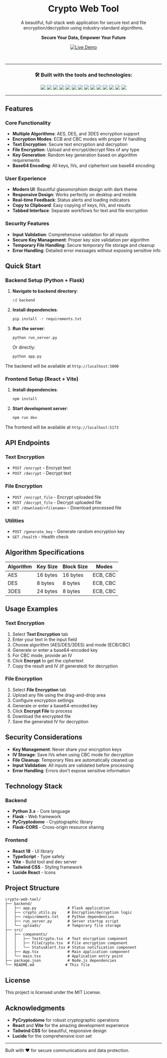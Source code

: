 
<div align="center">

# Crypto Web Tool

A beautiful, full-stack web application for secure text and file encryption/decryption using industry-standard algorithms.

 **Secure Your Data, Empower Your Future**

 [![Live Demo](https://img.shields.io/badge/Live%20Demo-Online-brightgreen?style=for-the-badge)](https://webencryptiontool.vercel.app/)

<br>

---

### 🛠️ Built with the tools and technologies:

<img src="https://img.shields.io/badge/-Flask-black?style=flat-square&logo=flask">
<img src="https://img.shields.io/badge/-JSON-black?style=flat-square&logo=json">
<img src="https://img.shields.io/badge/-Markdown-black?style=flat-square&logo=markdown">
<img src="https://img.shields.io/badge/-npm-CB3837?style=flat-square&logo=npm">
<img src="https://img.shields.io/badge/-Autoprefixer-DD3735?style=flat-square&logo=autoprefixer">
<img src="https://img.shields.io/badge/-PostCSS-DD3A0A?style=flat-square&logo=postcss">
<img src="https://img.shields.io/badge/-JavaScript-F7DF1E?style=flat-square&logo=javascript&logoColor=black">

<img src="https://img.shields.io/badge/-Gunicorn-499848?style=flat-square&logo=gunicorn">
<img src="https://img.shields.io/badge/-React-61DAFB?style=flat-square&logo=react&logoColor=black">
<img src="https://img.shields.io/badge/-Python-3776AB?style=flat-square&logo=python&logoColor=white">
<img src="https://img.shields.io/badge/-TypeScript-3178C6?style=flat-square&logo=typescript">
<img src="https://img.shields.io/badge/-Vite-646CFF?style=flat-square&logo=vite&logoColor=yellow">
<img src="https://img.shields.io/badge/-ESLint-4B32C3?style=flat-square&logo=eslint">
<img src="https://img.shields.io/badge/-YAML-CF2A2A?style=flat-square&logo=yaml">

</div>

---

## Features

### Core Functionality
- **Multiple Algorithms**: AES, DES, and 3DES encryption support
- **Encryption Modes**: ECB and CBC modes with proper IV handling
- **Text Encryption**: Secure text encryption and decryption
- **File Encryption**: Upload and encrypt/decrypt files of any type
- **Key Generation**: Random key generation based on algorithm requirements
- **Base64 Encoding**: All keys, IVs, and ciphertext use base64 encoding

### User Experience
- **Modern UI**: Beautiful glassmorphism design with dark theme
- **Responsive Design**: Works perfectly on desktop and mobile
- **Real-time Feedback**: Status alerts and loading indicators
- **Copy to Clipboard**: Easy copying of keys, IVs, and results
- **Tabbed Interface**: Separate workflows for text and file encryption

### Security Features
- **Input Validation**: Comprehensive validation for all inputs
- **Secure Key Management**: Proper key size validation per algorithm
- **Temporary File Handling**: Secure temporary file storage and cleanup
- **Error Handling**: Detailed error messages without exposing sensitive info

## Quick Start

### Backend Setup (Python + Flask)

1. **Navigate to backend directory**:
   ```bash
   cd backend
   ```

2. **Install dependencies**:
   ```bash
   pip install -r requirements.txt
   ```

3. **Run the server**:
   ```bash
   python run_server.py
   ```
   
   Or directly:
   ```bash
   python app.py
   ```

The backend will be available at `http://localhost:5000`

### Frontend Setup (React + Vite)

1. **Install dependencies**:
   ```bash
   npm install
   ```

2. **Start development server**:
   ```bash
   npm run dev
   ```

The frontend will be available at `http://localhost:5173`

## API Endpoints

### Text Encryption
- `POST /encrypt` - Encrypt text
- `POST /decrypt` - Decrypt text

### File Encryption
- `POST /encrypt_file` - Encrypt uploaded file
- `POST /decrypt_file` - Decrypt uploaded file
- `GET /download/<filename>` - Download processed file

### Utilities
- `POST /generate_key` - Generate random encryption key
- `GET /health` - Health check

## Algorithm Specifications

| Algorithm | Key Size | Block Size | Modes |
|-----------|----------|------------|-------|
| AES       | 16 bytes | 16 bytes   | ECB, CBC |
| DES       | 8 bytes  | 8 bytes    | ECB, CBC |
| 3DES      | 24 bytes | 8 bytes    | ECB, CBC |

## Usage Examples

### Text Encryption
1. Select **Text Encryption** tab
2. Enter your text in the input field
3. Choose algorithm (AES/DES/3DES) and mode (ECB/CBC)
4. Generate or enter a base64-encoded key
5. For CBC mode, provide an IV
6. Click **Encrypt** to get the ciphertext
7. Copy the result and IV (if generated) for decryption

### File Encryption
1. Select **File Encryption** tab
2. Upload any file using the drag-and-drop area
3. Configure encryption settings
4. Generate or enter a base64-encoded key
5. Click **Encrypt File** to process
6. Download the encrypted file
7. Save the generated IV for decryption

## Security Considerations

- **Key Management**: Never share your encryption keys
- **IV Storage**: Save IVs when using CBC mode for decryption
- **File Cleanup**: Temporary files are automatically cleaned up
- **Input Validation**: All inputs are validated before processing
- **Error Handling**: Errors don't expose sensitive information

## Technology Stack

### Backend
- **Python 3.x** - Core language
- **Flask** - Web framework
- **PyCryptodome** - Cryptographic library
- **Flask-CORS** - Cross-origin resource sharing

### Frontend
- **React 18** - UI library
- **TypeScript** - Type safety
- **Vite** - Build tool and dev server
- **Tailwind CSS** - Styling framework
- **Lucide React** - Icons

## Project Structure

```
crypto-web-tool/
├── backend/
│   ├── app.py              # Flask application
│   ├── crypto_utils.py     # Encryption/decryption logic
│   ├── requirements.txt    # Python dependencies
│   ├── run_server.py       # Server startup script
│   └── uploads/            # Temporary file storage
├── src/
│   ├── components/
│   │   ├── TextCrypto.tsx  # Text encryption component
│   │   ├── FileCrypto.tsx  # File encryption component
│   │   └── StatusAlert.tsx # Status notification component
│   ├── App.tsx             # Main application component
│   └── main.tsx            # Application entry point
├── package.json            # Node.js dependencies
└── README.md              # This file
```


## License

This project is licensed under the MIT License.

## Acknowledgments

- **PyCryptodome** for robust cryptographic operations
- **React** and **Vite** for the amazing development experience
- **Tailwind CSS** for beautiful, responsive design
- **Lucide** for the comprehensive icon set

---

Built with ❤️ for secure communications and data protection.
